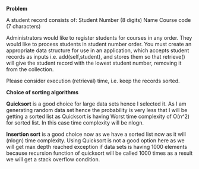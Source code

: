 **Problem**

A student record consists of:
Student Number (8 digits)
Name
Course code (7 characters)

Administrators would like to register students for courses in any order.
They would like to process students in student number order.
You must create an appropriate data structure for use in an application, which accepts student records as inputs i.e. add(self,student), and stores them so that retrieve() will give the student record with the lowest student number, removing it from the collection. 

Please consider execution (retrieval) time, i.e. keep the records sorted.

**Choice of sorting algorithms**

**Quicksort** is a good choice for large data sets hence I selected it. As I am generating random data set hence the probability is
very less that I will be getting a sorted list as Quicksort is having Worst time complexity of O(n^2) for sorted list. In this case
time complexity will be nlogn.

**Insertion sort** is a good choice now as we have a sorted list now as it will (nlogn) time complexity. Using Quicksort is not a good option here as we will get max depth reached exception if data sets is having 1000 elements because recursion function of quicksort will be called 1000 times as a result we will get a stack overflow condition.

